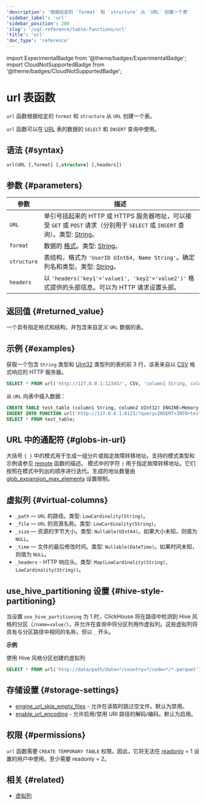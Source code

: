 ```yaml
---
'description': '根据给定的 `format` 和 `structure` 从 `URL` 创建一个表'
'sidebar_label': 'url'
'sidebar_position': 200
'slug': '/sql-reference/table-functions/url'
'title': 'url'
'doc_type': 'reference'
---
```


import ExperimentalBadge from '@theme/badges/ExperimentalBadge';
import CloudNotSupportedBadge from '@theme/badges/CloudNotSupportedBadge';


# url 表函数

`url` 函数根据给定的 `format` 和 `structure` 从 `URL` 创建一个表。

`url` 函数可以在 [URL](../../engines/table-engines/special/url.md) 表的数据的 `SELECT` 和 `INSERT` 查询中使用。

## 语法 {#syntax}

```sql
url(URL [,format] [,structure] [,headers])
```

## 参数 {#parameters}

| 参数       | 描述                                                                                                                                          |
|------------|-----------------------------------------------------------------------------------------------------------------------------------------------|
| `URL`      | 单引号括起来的 HTTP 或 HTTPS 服务器地址，可以接受 `GET` 或 `POST` 请求（分别用于 `SELECT` 或 `INSERT` 查询）。类型: [String](../../sql-reference/data-types/string.md)。 |
| `format`   | 数据的 [格式](/sql-reference/formats)。类型: [String](../../sql-reference/data-types/string.md)。                                                |
| `structure`| 表结构，格式为 `'UserID UInt64, Name String'`。确定列名和类型。类型: [String](../../sql-reference/data-types/string.md)。                      |
| `headers`  | 以 `'headers('key1'='value1', 'key2'='value2')'` 格式提供的头部信息。可以为 HTTP 请求设置头部。                                             |

## 返回值 {#returned_value}

一个具有指定格式和结构，并包含来自定义 `URL` 数据的表。

## 示例 {#examples}

获取一个包含 `String` 类型和 [UInt32](../../sql-reference/data-types/int-uint.md) 类型列的表的前 3 行，该表来自以 [CSV](../../interfaces/formats.md#csv) 格式响应的 HTTP 服务器。

```sql
SELECT * FROM url('http://127.0.0.1:12345/', CSV, 'column1 String, column2 UInt32', headers('Accept'='text/csv; charset=utf-8')) LIMIT 3;
```

从 `URL` 向表中插入数据：

```sql
CREATE TABLE test_table (column1 String, column2 UInt32) ENGINE=Memory;
INSERT INTO FUNCTION url('http://127.0.0.1:8123/?query=INSERT+INTO+test_table+FORMAT+CSV', 'CSV', 'column1 String, column2 UInt32') VALUES ('http interface', 42);
SELECT * FROM test_table;
```

## URL 中的通配符 {#globs-in-url}

大括号 `{ }` 中的模式用于生成一组分片或指定故障转移地址。支持的模式类型和示例请参见 [remote](remote.md#globs-in-addresses) 函数的描述。
模式中的字符 `|` 用于指定故障转移地址。它们按照在模式中列出的顺序进行迭代。生成的地址数量由 [glob_expansion_max_elements](../../operations/settings/settings.md#glob_expansion_max_elements) 设置限制。

## 虚拟列 {#virtual-columns}

- `_path` — `URL` 的路径。类型: `LowCardinality(String)`。
- `_file` — `URL` 的资源名称。类型: `LowCardinality(String)`。
- `_size` — 资源的字节大小。类型: `Nullable(UInt64)`。如果大小未知，则值为 `NULL`。
- `_time` — 文件的最后修改时间。类型: `Nullable(DateTime)`。如果时间未知，则值为 `NULL`。
- `_headers` - HTTP 响应头。类型: `Map(LowCardinality(String), LowCardinality(String))`。

## use_hive_partitioning 设置 {#hive-style-partitioning}

当设置 `use_hive_partitioning` 为 1 时，ClickHouse 将在路径中检测到 Hive 风格的分区（`/name=value/`），并允许在查询中将分区列用作虚拟列。这些虚拟列将具有与分区路径中相同的名称，但以 `_` 开头。

**示例**

使用 Hive 风格分区创建的虚拟列

```sql
SELECT * FROM url('http://data/path/date=*/country=*/code=*/*.parquet') WHERE _date > '2020-01-01' AND _country = 'Netherlands' AND _code = 42;
```

## 存储设置 {#storage-settings}

- [engine_url_skip_empty_files](/operations/settings/settings.md#engine_url_skip_empty_files) - 允许在读取时跳过空文件。默认为禁用。
- [enable_url_encoding](/operations/settings/settings.md#enable_url_encoding) - 允许启用/禁用 URI 路径的解码/编码。默认为启用。

## 权限 {#permissions}

`url` 函数需要 `CREATE TEMPORARY TABLE` 权限。因此，它将无法在 [readonly](/operations/settings/permissions-for-queries#readonly) = 1 设置的用户中使用。至少需要 readonly = 2。

## 相关 {#related}

- [虚拟列](/engines/table-engines/index.md#table_engines-virtual_columns)

